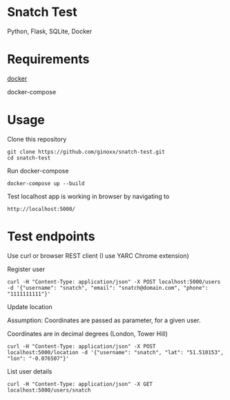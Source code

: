 # Snatch Test

Python, Flask, SQLite, Docker

# Requirements
[docker](https://www.docker.com/get-docker)

docker-compose

# Usage
Clone this repository
```
git clone https://github.com/ginoxx/snatch-test.git
cd snatch-test
```
Run docker-compose
```
docker-compose up --build
```

Test localhost app is working in browser by navigating to
```
http://localhost:5000/
```

# Test endpoints
Use curl or browser REST client (I use YARC Chrome extension)

Register user
```
curl -H "Content-Type: application/json" -X POST localhost:5000/users -d '{"username": "snatch", "email": "snatch@domain.com", "phone": "1111111111"}'
```

Update location

Assumption: Coordinates are passed as parameter, for a given user.

Coordinates are in decimal degrees (London, Tower Hill)
```
curl -H "Content-Type: application/json" -X POST localhost:5000/location -d '{"username": "snatch", "lat": "51.510153", "lon": "-0.076507"}'
```

List user details
```
curl -H "Content-Type: application/json" -X GET localhost:5000/users/snatch
```

